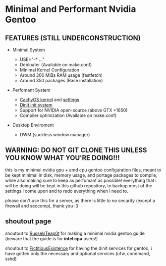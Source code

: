 # Minimal and Performant Nvidia Gentoo

## FEATURES (STILL UNDERCONSTRUCTION)

- Minimal System
    - USE="-* ..."
    - Debloater (Available on make.conf)
    - Minimal Kernel Configuration
    - Around 300 MiBs RAM usage (fastfetch)
    - Around 350 packages (Base installation)

- Perfomant System
    - [CachyOS kernel](https://github.com/CachyOS/linux-cachyos) and [settings](https://github.com/CachyOS/CachyOS-Settings)
    - [Dinit init system](https://github.com/davmac314/dinit)
    - Support for NVIDIA open-source (above GTX +1650)
    - Compiler optimization (Available on make.conf)

- Desktop Enviroment
    - DWM (suckless window manager)

## WARNING: DO NOT GIT CLONE THIS UNLESS YOU KNOW WHAT YOU'RE DOING!!!

this is my minimal nvidia gpu + amd cpu gentoo configuration files, meant to be kept minimal in disk, memory usage, and portage packages to compile, while also making sure to keep as perfomant as possible!
everything that i will be doing will be kept in this github repository, to backup most of the settings i come upon and to redo everything when i need to.

please don't use this for a server, as there is little to no security (except a firewall and seccomp), thank you :3

## shoutout page
shoutout to [RusselsTeap0t](https://www.reddit.com/r/Gentoo/comments/150r74m/guide_hyprland_nvidia_extremely_minimal_gentoo/
) for making a minimal nvidia gentoo guide (beware that the guide is for **intel cpu** users!)

shoutout to [FictitiousExistence](https://gitlab.com/fictitiousexistence-public/dinit-gentoo/) for having the dinit services for gentoo, i have gotten only the necessary and optional services (ufw, connmand, sshd)

